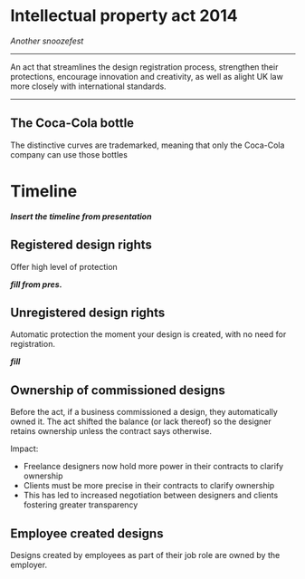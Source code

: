 # Intellectual property act 2014

*Another snoozefest*

---

An act that streamlines the design registration process, strengthen their protections, encourage innovation and creativity, as well as alight UK law more closely with international standards.

---

## The Coca-Cola bottle

The distinctive curves are trademarked, meaning that only the Coca-Cola company can use those bottles

# Timeline

***Insert the timeline from presentation***

## Registered design rights

Offer high level of protection

***fill from pres.***

## Unregistered design rights

Automatic protection the moment your design is created, with no need for registration.

***fill***

## Ownership of commissioned designs

Before the act, if a business commissioned a design, they automatically owned it. The act shifted the balance (or lack thereof) so the designer retains ownership unless the contract says otherwise.

Impact:

- Freelance designers now hold more power in their contracts to clarify ownership
- Clients must be more precise in their contracts to clarify ownership
- This has led to increased negotiation between designers and clients fostering greater transparency

## Employee created designs

Designs created by employees as part of their job role are owned by the employer.